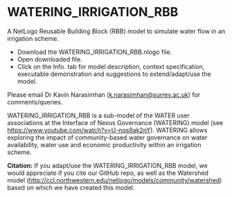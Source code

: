 # WATERING_IRRIGATION_RBB
A NetLogo Reusable Building Block (RBB) model to simulate water flow in an irrigation scheme.

- Download the WATERING_IRRIGATION_RBB.nlogo file.
- Open downloaded file. 
- Click on the Info. tab for model description, context specification, executable demonstration and suggestions to extend/adapt/use the model. 

Please email Dr Kavin Narasimhan (k.narasimhan@surrey.ac.uk) for comments/queries.

WATERING_IRRIGATION_RBB is a sub-model of the WATER user associations at the Interface of Nexus Governance (WATERING) model (see https://www.youtube.com/watch?v=U-nqs9ak2nY). WATERING allows exploring the impact of community-based water governance on water availability, water use and economic productivity within an irrigation scheme. 

**Citation:** If you adapt/use the WATERING_IRRIGATION_RBB model, we would appreciate if you cite our GitHub repo, as well as the Watershed model (http://ccl.northwestern.edu/netlogo/models/community/watershed) based on which we have created this model.

